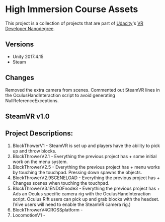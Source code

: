 # High Immersion Course Assets
This project is a collection of projects that are part of [Udacity](https://www.udacity.com "Udacity - Be in demand")'s [VR Developer Nanodegree](https://www.udacity.com/course/vr-developer-nanodegree--nd017).

## Versions
- Unity 2017.4.15
- Steam

## Changes
Removed the extra camera from scenes. 
Commented out SteamVR lines in the OculusHandInteraction script to avoid generating NullReferenceExceptions.

## SteamVR v1.0

## Project Descriptions: 
1. BlockThowerV1 - SteamVR is set up and players have the ability to pick up and throw blocks. 
2. BlockThrowerV2.1 - Everything the previous project has + some initial work on the menu system.
3. BlockThrowerV2.5 - Everything the previous project has + menu works by touching the touchpad. Pressing down spawns the objects. 
4. BlockThrowerV2.9SCENELOAD - Everything the previous project has + Changes scenes when touching the touchpad. 
5. BlockThrowerV3.1ENDOFnode3 - Everything the previous project has + Ads an Oculus specific camera rig with the OculusHandInteraction script. Oculus Rift users can pick up and grab blocks with the headset. (Vive users will need to enable the SteamVR camera rig.)
6. BlockThrowerV4CROSSplatform - 
7. LocomotionV1 - 

